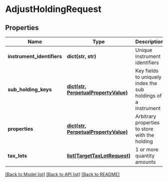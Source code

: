 # AdjustHoldingRequest

## Properties
Name | Type | Description | Notes
------------ | ------------- | ------------- | -------------
**instrument_identifiers** | **dict(str, str)** | Unique instrument identifiers | 
**sub_holding_keys** | [**dict(str, PerpetualPropertyValue)**](PerpetualPropertyValue.md) | Key fields to uniquely index the sub holdings of a instrument | [optional] 
**properties** | [**dict(str, PerpetualPropertyValue)**](PerpetualPropertyValue.md) | Arbitrary properties to store with the holding | [optional] 
**tax_lots** | [**list[TargetTaxLotRequest]**](TargetTaxLotRequest.md) | 1 or more quantity amounts | 

[[Back to Model list]](../README.md#documentation-for-models) [[Back to API list]](../README.md#documentation-for-api-endpoints) [[Back to README]](../README.md)


